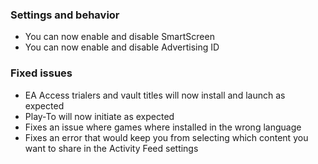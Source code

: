 ### Settings and behavior
- You can now enable and disable SmartScreen
- You can now enable and disable Advertising ID

### Fixed issues
- EA Access trialers and vault titles will now install and launch as expected
- Play-To will now initiate as expected
- Fixes an issue where games where installed in the wrong language
- Fixes an error that would keep you from selecting which content you want to share in the Activity Feed settings